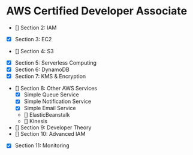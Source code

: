 # AWS Certified Developer Associate 

* [] Section 2: IAM 
* [x] Section 3: EC2
* [] Section 4: S3
* [x] Section 5: Serverless Computing 
* [x] Section 6: DynamoDB
* [x] Section 7: KMS & Encryption 
* [] Section 8: Other AWS Services
    - [x] Simple Queue Service
    - [x] Simple Notification Service
    - [x] Simple Email Service 
    - [] ElasticBeanstalk
    - [] Kinesis 
* [] Section 9: Developer Theory
* [] Section 10: Advanced IAM 
* [x] Section 11: Monitoring 
